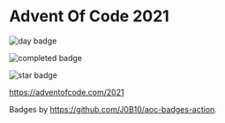 # Advent Of Code 2021

![day badge](https://img.shields.io/badge/day%20📅-14-blue?style=for-the-badge)

![completed badge](https://img.shields.io/badge/days%20completed-13-red?style=for-the-badge)

![star badge](https://img.shields.io/badge/stars%20⭐-27-yellow?style=for-the-badge)

<https://adventofcode.com/2021>

Badges by <https://github.com/J0B10/aoc-badges-action>.
